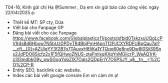 T04-16,
Kính gửi chị Hạ @Summer ,
Dạ em xin gửi báo cáo công việc ngày 22/04/2025 ạ:
- Thiết kế MT: SP cty, Dừa
- Viết bài cho Fanpage GP
- Đăng bài viết cho các Fanpage
https://www.facebook.com/Globalplastics11/posts/pfbid0TskzxuUQgLcPV94sBdBHbxw7N5bUzDPDyTR4BbjPmHApnTf2PJCXYRDFUBpQau7al?__cft__[0]=AZUlqYY3f2B7o7TAuvxH85Ka1YTQqo60e8nx9Dw8I0SiiS9Sns2JdPDO8Sicfz2x1F5fQHwoZNUS-zteFmIxqKXpYnMGlicrP_WaAQ1rK-z3I3mdbkG9y_pwSGogYobZIX7OaIs2QDpEriY7OSPSJY_u&__tn__=%2CO%2CP-R
- Entity SEO, backlink các website.
- Index các bài viết google console
Em xin cảm ơn ạ!



